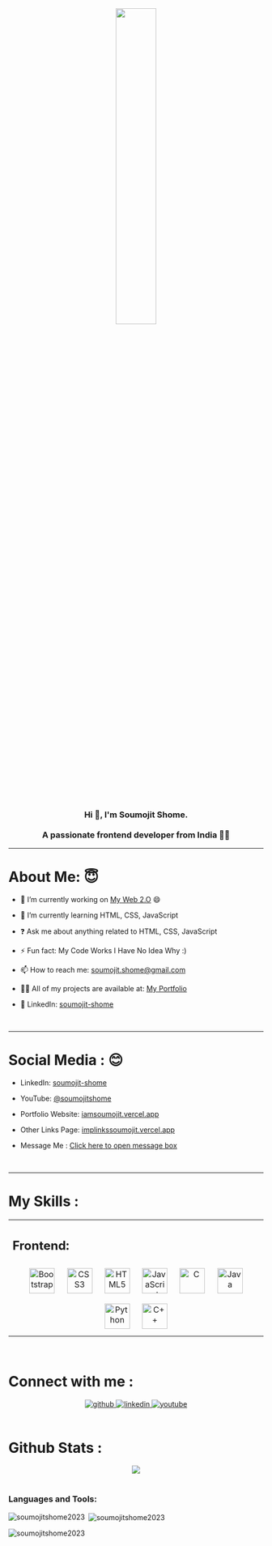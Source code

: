 <div align="center">
<img src="https://drive.google.com/uc?export=view&id=1Cm-Q3d1Z5ji96myT02V_9tnyId4_0UaA" align="center" style="width: 40%" />
</div>  
  

### <div align="center">Hi 👋, I'm Soumojit Shome.</div><br><div align="center">A passionate frontend developer from India 🚀😀</div>  
  
<hr>

# About Me: 😇  
  

- 🔭 I’m currently working on [My Web 2.O](https://soumojitshome.vercel.app) 😄  
  

- 🌱 I’m currently learning HTML, CSS, JavaScript  
  

- ❓ Ask me about anything related to HTML, CSS, JavaScript  
  

- ⚡ Fun fact: My Code Works I Have No Idea Why :)   
  

- 📫 How to reach me: soumojit.shome@gmail.com  
  

- 👨‍💻 All of my projects are available at: [My Portfolio](https://iamsoumojit.vercel.app)  
  

-  📃 LinkedIn: [soumojit-shome](https://www.linkedin.com/in/soumojit-shome)  
  

<br/>  

<hr>

# **Social Media : 😊**  
  

- LinkedIn: [soumojit-shome](https://www.linkedin.com/in/soumojit-shome)  
  

- YouTube: [@soumojitshome](https://youtube.com/@soumojitshome)  
  

- Portfolio Website: [iamsoumojit.vercel.app](https://iamsoumojit.vercel.app)  
  

- Other Links Page: [implinkssoumojit.vercel.app](https://implinkssoumojit.vercel.app)  
  

- Message Me : [Click here to open message box](https://soumojit-shome-message-me.vercel.app)  
  

<br/>  

<hr>

# **My Skills :**   
<table><tr><td valign="top" width="33%">



## Frontend:  
<div align="center">  
<a href="https://getbootstrap.com/docs/3.4/javascript/" target="_blank"><img style="margin: 10px" src="https://profilinator.rishav.dev/skills-assets/bootstrap-plain.svg" alt="Bootstrap" height="50" /></a>  
<a href="https://www.w3schools.com/css/" target="_blank"><img style="margin: 10px" src="https://profilinator.rishav.dev/skills-assets/css3-original-wordmark.svg" alt="CSS3" height="50" /></a>  
<a href="https://en.wikipedia.org/wiki/HTML5" target="_blank"><img style="margin: 10px" src="https://profilinator.rishav.dev/skills-assets/html5-original-wordmark.svg" alt="HTML5" height="50" /></a>  
<a href="https://www.javascript.com/" target="_blank"><img style="margin: 10px" src="https://profilinator.rishav.dev/skills-assets/javascript-original.svg" alt="JavaScript" height="50" /></a>  
<a href="https://www.cprogramming.com/" target="_blank"><img style="margin: 10px" src="https://profilinator.rishav.dev/skills-assets/c-original.svg" alt="C" height="50" /></a>  
<a href="https://www.java.com/" target="_blank"><img style="margin: 10px" src="https://profilinator.rishav.dev/skills-assets/java-original-wordmark.svg" alt="Java" height="50" /></a>  
<a href="https://www.python.org/" target="_blank"><img style="margin: 10px" src="https://profilinator.rishav.dev/skills-assets/python-original.svg" alt="Python" height="50" /></a>  
<a href="https://www.cplusplus.com/" target="_blank"><img style="margin: 10px" src="https://profilinator.rishav.dev/skills-assets/cplusplus-original.svg" alt="C++" height="50" /></a>  
</div>


</td></tr></table>  

<br/>  


# Connect with me :  
<div align="center">
<a href="https://github.com/https://github.com/Soumojitshome2023" target="_blank">
<img src=https://img.shields.io/badge/github-%2324292e.svg?&style=for-the-badge&logo=github&logoColor=white alt=github style="margin-bottom: 5px;" />
</a>
<a href="https://linkedin.com/in/https://www.linkedin.com/in/soumojit-shome-90a190241" target="_blank">
<img src=https://img.shields.io/badge/linkedin-%231E77B5.svg?&style=for-the-badge&logo=linkedin&logoColor=white alt=linkedin style="margin-bottom: 5px;" />
</a>
<a href="https://www.youtube.com/user/https://youtube.com/@soumojitshome" target="_blank">
<img src=https://img.shields.io/badge/youtube-%23EE4831.svg?&style=for-the-badge&logo=youtube&logoColor=white alt=youtube style="margin-bottom: 5px;" />
</a>  
</div>  
  

<br/>  


# Github Stats :  
<div align="center"><img src="https://github-readme-stats.vercel.app/api?username=soumojitshome2023&show_icons=true&count_private=true&hide_border=true" align="center" /></div>  

<br/>  

<h3 align="left">Languages and Tools:</h3>

<p><img align="left" src="https://github-readme-stats.vercel.app/api/top-langs?username=soumojitshome2023&show_icons=true&locale=en&layout=compact" alt="soumojitshome2023" /></p>

<p> <img align="center" src="https://github-readme-stats.vercel.app/api?username=soumojitshome2023&show_icons=true&locale=en" alt="soumojitshome2023" /></p>

<p><img align="center" src="https://github-readme-streak-stats.herokuapp.com/?user=soumojitshome2023&" alt="soumojitshome2023" /></p>

